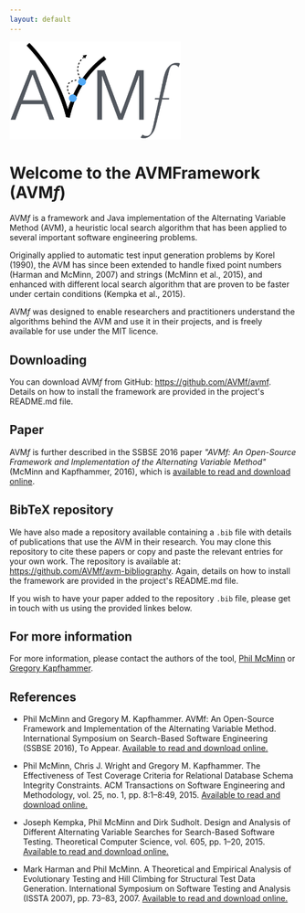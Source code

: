 ```yaml
---
layout: default
---
```


<img src="images/avmf.png" width="300" />

# Welcome to the AVMFramework (AVM<i>f</i>)

AVM<i>f</i> is a framework and Java implementation of the Alternating Variable Method (AVM), a heuristic local search algorithm that has been applied to several important software engineering problems.

Originally applied to automatic test input generation problems by Korel (1990), the AVM has since been extended to handle fixed point numbers (Harman and McMinn, 2007) and strings (McMinn et al., 2015), and enhanced with different local search algorithm that are proven to be faster under certain conditions (Kempka et al., 2015).

AVM<i>f</i> was designed to enable researchers and practitioners understand the algorithms behind the AVM and use it in their projects, and is freely available for use under the MIT licence.

## Downloading

You can download AVM<i>f</i> from GitHub: <https://github.com/AVMf/avmf>. Details on how to install the framework are provided in the project's README.md file.

## Paper

AVM<i>f</i> is further described in the SSBSE 2016 paper _"AVMf: An Open-Source Framework and Implementation of the Alternating Variable Method"_ (McMinn and Kapfhammer, 2016), which is <a href="http://philmcminn.staff.shef.ac.uk/publications/c43.html">available to read and download online</a>.

## BibTeX repository

We have also made a repository available containing a `.bib` file with details of publications that use the AVM in their research. You may clone this repository to cite these papers or copy and paste the relevant entries for your own work. The repository is available at: <https://github.com/AVMf/avm-bibliography>. Again, details on how to install the framework are provided in the project's README.md file.

If you wish to have your paper added to the repository `.bib` file, please get in touch with us using the provided linkes below.


## For more information

For more information, please contact the authors of the tool, [Phil McMinn](http://philmcminn.staff.shef.ac.uk) or [Gregory Kapfhammer](http://www.cs.allegheny.edu/sites/gkapfham/).


## References

- Phil McMinn and Gregory M. Kapfhammer.
AVMf: An Open-Source Framework and Implementation of the Alternating Variable Method.
International Symposium on Search-Based Software Engineering (SSBSE 2016), To Appear.
<a href="http://philmcminn.staff.shef.ac.uk/publications/c43.html">Available to read and download online.</a>

- Phil McMinn, Chris J. Wright and Gregory M. Kapfhammer.
The Effectiveness of Test Coverage Criteria for Relational Database Schema Integrity Constraints.
ACM Transactions on Software Engineering and Methodology, vol. 25, no. 1, pp. 8:1–8:49, 2015.
<a href="http://philmcminn.staff.shef.ac.uk/publications/j18.html">Available to read and download online.</a>

- Joseph Kempka, Phil McMinn and Dirk Sudholt.
Design and Analysis of Different Alternating Variable Searches for Search-Based Software Testing.
Theoretical Computer Science, vol. 605, pp. 1–20, 2015.
<a href="http://philmcminn.staff.shef.ac.uk/publications/j17.html">Available to read and download online.</a>

- Mark Harman and Phil McMinn.
A Theoretical and Empirical Analysis of Evolutionary Testing and Hill Climbing for Structural Test Data Generation.
International Symposium on Software Testing and Analysis (ISSTA 2007), pp. 73–83, 2007.
<a href="http://philmcminn.staff.shef.ac.uk/publications/j8.html">Available to read and download online.</a>


